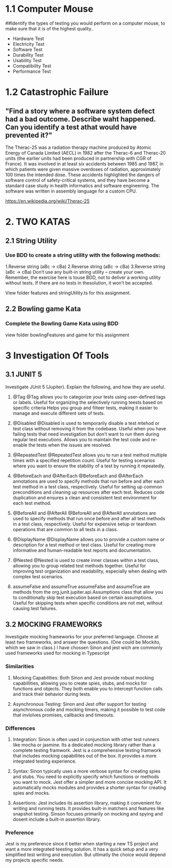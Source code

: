 
# 1.1 Computer Mouse

##Identify the types of testing you would perform on a computer mouse, to make sure that it is of the highest quality..

* Hardware Test
* Electricity Test
* Software Test
* Durability Test
* Usability Test
* Compatibility Test
* Performance Test


# 1.2 Catastrophic Failure

## "Find a story where a software system defect had a bad outcome. Describe waht happened. Can you identify a test athat would have prevented it?"

The Therac-25 was a radiation therapy machine produced by Atomic Energy of Canada Limited (AECL) in 1982 after the Therac-6 and Therac-20 units (the earlier units had been produced in partnership with CGR of France). It was involved in at least six accidents between 1985 and 1987, in which patients were given massive overdoses of radiation, approximately 100 times the intended dose. These accidents highlighted the dangers of software control of safety-critical systems, and they have become a standard case study in health informatics and software engineering. The software was written in assembly language for a custom CPU.

https://en.wikipedia.org/wiki/Therac-25


# 2. TWO KATAS

## 2.1 String Utility
### Use BDD to create a string utility with the following methods:
1.Reverse string (aBc -> cBa)
2.Reverse string (aBc -> cBa)
3.Reverse string (aBc -> cBa)
Don’t use any built-in string utility – create your own. Remember, the exercise here is touse BDD, not to deliver a working utility without tests. If there are no tests in thesolution, it won’t be accepted.

View folder features and stringUtility.ts for this assignment.

## 2.2 Bowling game Kata

### Complete the Bowling Game Kata using BDD

view folder bowlingFeatures and game for this assignment



# 3 Investigation Of Tools
## 3.1 JUNIT 5
Investigate JUnit 5 (Jupiter). Explain the following, and how they are useful.
1. @Tag
@Tag allows you to categorize your tests using user-defined tags or labels.
Useful for organizing the selectively running teests based on specific criteria
Helps you group and filteer tests, making it easier to manage and execute different sets of tests.

2. @Disabled
@Disabled is used to temporarily disable a test mtehod or test class without removing it from the codebase.
Useful when you have failing tests that need investigation but don't want to run them during regular test executions.
Allows you to maintain the test code and re-enable the tests when the issues are resolved.

3. @RepeatedTest
@RepeatedTest allows you to run a test method multiple times with a specified repetition count.
Useful for testing scenarios where you want to ensure the stability of a test by running it repeatedly.

4. @BeforeEach and @AfterEach
@BeforeEach and @AfterEach annotations are used to specify methods that run before and after each test method in a test class, respectively.
Useful for setting up common preconditions and cleaning up resources after each test.
Reduces code duplication and ensures a clean and consistent test environment for each test method.

5. @BeforeAll and @AfterAll
@BeforeAll and @AfterAll annotations are used to specify methods that run once before and after all test methods in a test class, respectively.
Useful for expensive setup or teardown operations that are common to all tests in a class.

6. @DisplayName
@DisplayName allows you to provide a custom name or description for a test method or test class.
Useful for creating more informative and human-readable test reports and documentation.

7. @Nested
@Nested is used to create inner classes within a test class, allowing you to group related test methods together.
Useful for improving test organization and readability, especially when dealing with complex test scenarios.

8. assumeFalse and assumeTrue
assumeFalse and assumeTrue are methods from the org.junit.jupiter.api.Assumptions class that allow you to conditionally skip test execution based on certain assumptions.
Useful for skipping tests when specific conditions are not met, without causing test failures.

## 3.2 MOCKING FRAMEWORKS
Investigate mocking frameworks for your preferred language. Choose at least two frameworks, and answer the questions. (One could be Mockito, which we saw in class.)
I have chossen Sinon and jest wich are commonly used frameworks used for mocking in Typescript

### Similarities

1. Mocking Capabilities:
Both Sinon and Jest provide robust mocking capabillities, allowing you to create spies, stubs, and mocks for functions and objects.
They both enable you to intercept function calls and track their behavior during tests.

2. Asynchronous Testing:
Sinon and Jest offer support for testing asynchronous code and mocking timers, making it possible to test code that invlolves promises, callbacks and timeouts.

### Differences
1. Integration:
Sinon is often used in conjunction with other test runners like mocha or jasmine. Its a dedicated mocking library rather than a complete testing framwork.
Jest is a comprehensive testing framwork that includes mocking capabillites out of the box. It provides a more integrated testing experience.

2. Syntax:
Sinon typically uses a more verbose syntax for creating spies and stubs. You need to explicitly specify which functions or methods you want to mock.
Jest offer a simpler and more concise mocking API. It automatically mocks modules and provides a shorter syntax for creating spies and mocks.

3. Assertions:
Jest includes its assertion library, making it convenient for writing and running tests. It provides built-in matchers and features like snapshot testing.
Sinson focuses primarily on mocking and spying and dosent include a built-in assertion library.

### Preference
Jest is my preference since it better when starting a new TS project and want a more integrated teesting solution. It has a quick setup and a very simplified test writing and execution. But ultimatly the choice would depend my projects specific needs.